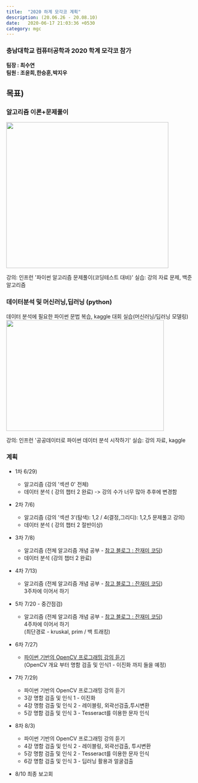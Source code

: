 ```yaml
---
title:  "2020 하계 모각코 계획"
description: (20.06.26 - 20.08.10)
date:   2020-06-17 21:03:36 +0530
category: mgc
---
```

### 충남대학교 컴퓨터공학과 2020 학계 모각코 참가
**팀장 : 최수연**  
**팀원 : 조윤희,한승훈,박지우**  



## 목표)
### 알고리즘 이론+문제풀이
<img src="https://user-images.githubusercontent.com/26339800/86516210-a5212100-be59-11ea-8fb3-4e20b0848c8e.JPG"  width="432" height="388">

강의: 인프런 '파이썬 알고리즘 문제풀이(코딩테스트 대비)'
실습: 강의 자료 문제, 백준 알고리즘


### 데이터분석 및 머신러닝,딥러닝 (python)
데이터 분석에 필요한 파이썬 문법 복습, kaggle 대회 실습(머신러닝/딥러닝 모델링)  
<img src="https://user-images.githubusercontent.com/26339800/86516231-d7cb1980-be59-11ea-81a1-28355dfa0a7a.JPG"  width="420" height="295">  

강의: 인프런 '공공데이터로 파이썬 데이터 분석 시작하기'
실습: 강의 자료, kaggle


### 계획

+ 1차 6/29)
  - 알고리즘 (강의 '섹션 0' 전체)
  - 데이터 분석 ( 강의 챕터 2 완료) -> 강의 수가 너무 많아 추후에 변경함

+ 2차 7/6)
  - 알고리즘 (강의 '섹션 3'(탐색): 1,2 / 4(결정,그리디): 1,2,5 문제풀고 강의)
  - 데이터 분석 ( 강의 챕터 2 절반이상)

+ 3차 7/8)
  - 알고리즘 (전체 알고리즘 개념 공부 - [참고 블로그 : 잔재미 코딩](https://www.fun-coding.org/Chapter12-bubblesorting.html))
  - 데이터 분석 (강의 챕터 2 완료)


+ 4차 7/13)
  - 알고리즘 (전체 알고리즘 개념 공부 - [참고 블로그 : 잔재미 코딩](https://www.fun-coding.org/Chapter12-bubblesorting.html))  
    3주차에 이어서 하기

+ 5차 7/20 - 중간점검)
  - 알고리즘 (전체 알고리즘 개념 공부 - [참고 블로그 : 잔재미 코딩](https://www.fun-coding.org/Chapter12-bubblesorting.html))  
    4주차에 이어서 하기  
    (최단경로 - kruskal, prim / 백 트래킹)

+ 6차 7/27)
  - [파이썬 기반의 OpenCV 프로그래밍 강의 듣기](https://tacademy.skplanet.com/live/player/onlineLectureDetail.action?seq=179)  
    (OpenCV 개요 부터 명함 검출 및 인식1 - 이진화 까지 들을 예정)  

+ 7차 7/29)
  - 파이썬 기반의 OpenCV 프로그래밍 강의 듣기
   - 3강 명함 검출 및 인식 1 - 이진화
   - 4강 명함 검출 및 인식 2 - 레이블링, 외곽선검출,투시변환
   - 5강 명함 검출 및 인식 3 - Tesseract를 이용한 문자 인식

+ 8차 8/3)
  - 파이썬 기반의 OpenCV 프로그래밍 강의 듣기
   - 4강 명함 검출 및 인식 2 - 레이블링, 외곽선검출, 투시변환
   - 5강 명함 검출 및 인식 2 - Tesseract를 이용한 문자 인식
   - 6강 명함 검출 및 인식 3 - 딥러닝 활용과 얼굴검출
  
+ 8/10 최종 보고회
